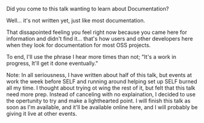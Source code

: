 Did you come to this talk wanting to learn about Documentation?

Well... it's not written yet, just like most documentation.

That dissapointed feeling you feel right now because you came here for information and didn't find it... that's how users and other developers here when they look for documentation for most OSS projects.

To end, I'll use the phrase I hear more times than not; "It's a work in progress, It'll get it done eventually."


Note:
In all seriousness, I have written about half of this talk, but events at work the week before SELF and running around helping set up SELF burned all my time.  I thought about trying ot wing the rest of it, but felt that this talk need more prep.  Instead of canceling with no explaination, I decided to use the opertunity to try and make a lighthearted point.  I will finish this talk as soon as I'm available, and it'll be available online here, and I will probably be giving it live at other events.
